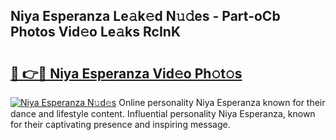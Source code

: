 ## Niya Esperanza Le𝚊k𝚎d N𝚞𝚍es - Part-oCb Photos Vid𝚎o Le𝚊ks RcInK

# <h2><a href="http://fbf7co.evod.top/?m=Niya+Esperanza">🔗 👉🔴 Niya Esperanza Vid𝚎o Ph𝚘t𝚘s</a></h2>

[![Niya Esperanza N𝚞d𝚎s](https://i.imgur.com/8V9OHl7.gif)](http://fbf7co.evod.top/?m=Niya+Esperanza)
Online personality Niya Esperanza known for their dance and lifestyle content. Influential personality Niya Esperanza, known for their captivating presence and inspiring message. 
